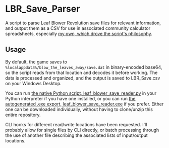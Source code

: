 # LBR_Save_Parser
A script to parse Leaf Blower Revolution save files for relevant information, and output them as a CSV for use in associated community calculator spreadsheets, especially [my own, which drove the script's philosophy](https://docs.google.com/spreadsheets/d/1eCzTBhnAnHP1upOT-iR7LqM1t-NUKFZiySDvdV-LeFE/edit#gid=1969717219).

## Usage
By default, the game saves to `%localappdata%/blow_the_leaves_away/save.dat` in binary-encoded base64, so the script reads from that location and decodes it before working. The data is processed and organized, and the output is saved to LBR_Save.csv on your Windows Desktop.

You can run [the native Python script, leaf_blower_save_reader.py](leaf_blower_save_reader.py) in your Python interpreter if you have one installed, or you can run [the autogenerated .exe export, leaf_blower_save_reader.exe](output/leaf_blower_save_reader.exe) if you prefer. Either one can be downloaded individually, without having to clone/unzip this entire repository.

CLI hooks for different read/write locations have been requested. I'll probably allow for single files by CLI directly, or batch processing through the use of another file describing the associated lists of input/output locations.
